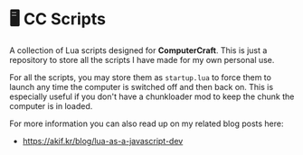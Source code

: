 # 🖥️ CC Scripts

A collection of Lua scripts designed for **ComputerCraft**. This is just a repository to store all the scripts I have made for my own personal use.

For all the scripts, you may store them as `startup.lua` to force them to launch any time the computer is switched off and then back on. This is especially useful if you don't have a chunkloader mod to keep the chunk the computer is in loaded.

For more information you can also read up on my related blog posts here:
- https://akif.kr/blog/lua-as-a-javascript-dev
